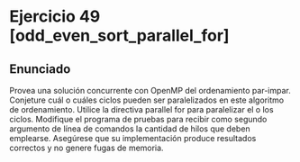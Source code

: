 # Ejercicio 49 [odd_even_sort_parallel_for]

## Enunciado

Provea una solución concurrente con OpenMP del ordenamiento par-impar. Conjeture cuál o cuáles ciclos pueden ser paralelizados en este
algoritmo de ordenamiento. Utilice la directiva parallel for para paralelizar el o los ciclos. Modifique el programa de pruebas para
recibir como segundo argumento de línea de comandos la cantidad de hilos que deben emplearse. Asegúrese que su implementación produce
resultados correctos y no genere fugas de memoria.
